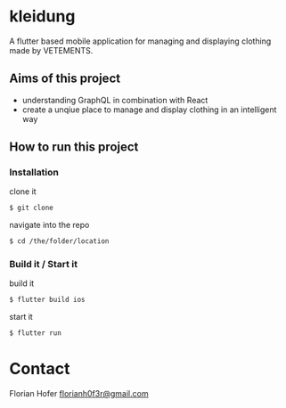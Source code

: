 # kleidung
A flutter based mobile application for managing and displaying clothing made by VETEMENTS.

## Aims of this project

- understanding GraphQL in combination with React
- create a unqiue place to manage and display clothing in an intelligent way

## How to run this project

### Installation

clone it
```sh
$ git clone
```
navigate into the repo
```sh
$ cd /the/folder/location
```

### Build it / Start it

build it
```sh
$ flutter build ios
```
start it
```sh
$ flutter run
```

# Contact
Florian Hofer <florianh0f3r@gmail.com>
